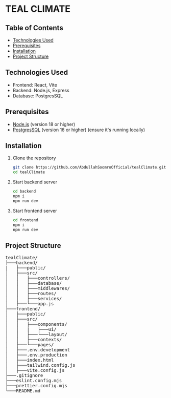 # TEAL CLIMATE

## Table of Contents

- [Technologies Used](#technologies-used)
- [Prerequisites](#prerequisites)
- [Installation](#installation)
- [Project Structure](#project-structure)

## Technologies Used

- Frontend: React, Vite
- Backend: Node.js, Express
- Database: PostgresSQL

## Prerequisites

- [Node.js](https://nodejs.org/) (version 18 or higher)
- [PostgresSQL](https://www.postgresql.org/download/) (version 16 or higher) (ensure it's running locally)

## Installation

1. Clone the repository

   ```bash
   git clone https://github.com/AbdullahSoomroOfficial/tealClimate.git
   cd tealClimate
   ```

2. Start backend server

   ```bash
   cd backend
   npm i
   npm run dev
   ```

3. Start frontend server
   ```bash
   cd frontend
   npm i
   npm run dev
   ```

## Project Structure

<pre>
tealClimate/
├───backend/
|   ├───public/
│   ├───src/
│   │   ├───controllers/
│   │   ├───database/
│   │   ├───middlewares/
│   │   ├───routes/
│   │   ├───services/
│   ├───└───app.js
├───frontend/
│   ├───public/
│   ├───src/
│   │   ├───components/
│   │   |   ├───ui/
│   │   ├───└───layout/
│   │   ├───contexts/
│   ├───└───pages/
│   ├───.env.development 
│   ├───.env.production 
│   ├───index.html
│   ├───tailwind.config.js
│   ├───vite.config.js
├───.gitignore
├───eslint.config.mjs
├───prettier.config.mjs
└───README.md
</pre>
